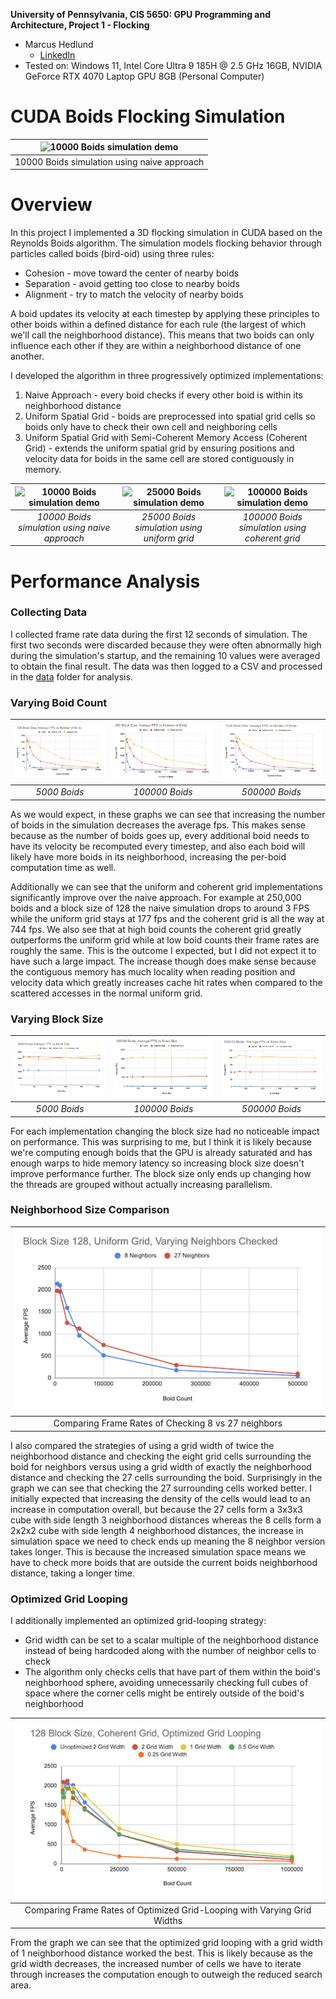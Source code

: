 **University of Pennsylvania, CIS 5650: GPU Programming and Architecture,
Project 1 - Flocking**

* Marcus Hedlund
  * [LinkedIn](https://www.linkedin.com/in/marcushedlund/)
* Tested on: Windows 11, Intel Core Ultra 9 185H @ 2.5 GHz 16GB, NVIDIA GeForce RTX 4070 Laptop GPU 8GB (Personal Computer)

# CUDA Boids Flocking Simulation
|![10000 Boids simulation demo](images/10000BoidGif.gif)|
|:--:|
|10000 Boids simulation using naive approach|

# Overview

In this project I implemented a 3D flocking simulation in CUDA based on the Reynolds Boids algorithm. The simulation models flocking behavior through particles called boids (bird-oid) using three rules:

* Cohesion - move toward the center of nearby boids
* Separation - avoid getting too close to nearby boids
* Alignment - try to match the velocity of nearby boids

A boid updates its velocity at each timestep by applying these principles to other boids within a defined distance for each rule (the largest of which we'll call the neighborhood distance). This means that two boids can only influence each other if they are within a neighborhood distance of one another.

I developed the algorithm in three progressively optimized implementations:
1. Naive Approach - every boid checks if every other boid is within its neighborhood distance
2. Uniform Spatial Grid - boids are preprocessed into spatial grid cells so boids only have to check their own cell and neighboring cells
3. Uniform Spatial Grid with Semi-Coherent Memory Access (Coherent Grid) - extends the uniform spatial grid by ensuring positions and velocity data for boids in the same cell are stored contiguously in memory.

|![10000 Boids simulation demo](images/10000BoidGif.gif)| ![25000 Boids simulation demo](images/25000BoidGif.gif) | ![100000 Boids simulation demo](images/100000BoidGif.gif) |
|:--:|:--:|:--:|
| *10000 Boids simulation using naive approach* | *25000 Boids simulation using uniform grid* | *100000 Boids simulation using coherent grid* |

# Performance Analysis

### Collecting Data

I collected frame rate data during the first 12 seconds of simulation. The first two seconds were discarded because they were often abnormally high during the simulation's startup, and the remaining 10 values were averaged to obtain the final result. The data was then logged to a CSV and processed in the [data](https://github.com/mhedlund7/Project1-CUDA-Flocking/tree/main/data) folder for analysis.

### Varying Boid Count
|![128 Block Size Boids: Average FPS vs Number of Boids](images/AverageFPSvsNumBoids1.png)|![256 Block Size Boids: Average FPS vs Number of Boids](images/AverageFPSvsNumBoids2.png)|![1024 Block Size Boids: Average FPS vs Number of Boids](images/AverageFPSvsNumBoids3.png)|
|:--:|:--:|:--:|
| *5000 Boids* | *100000 Boids* | *500000 Boids* |

As we would expect, in these graphs we can see that increasing the number of boids in the simulation decreases the average fps. This makes sense because as the number of boids goes up, every additional boid needs to have its velocity be recomputed every timestep, and also each boid will likely have more boids in its neighborhood, increasing the per-boid computation time as well.

Additionally we can see that the uniform and coherent grid implementations significantly improve over the naive approach. For example at 250,000 boids and a block size of 128 the naive simulation drops to around 3 FPS while the uniform grid stays at 177 fps and the coherent grid is all the way at 744 fps. We also see that at high boid counts the coherent grid greatly outperforms the uniform grid while at low boid counts their frame rates are roughly the same. This is the outcome I expected, but I did not expect it to have such a large impact. The increase though does make sense because the contiguous memory has much locality when reading position and velocity data which greatly increases cache hit rates when compared to the scattered accesses in the normal uniform grid.

### Varying Block Size
|![5000 Boids: Average FPS vs BlockSize](images/AverageFPSvsBlockSize1.png)|![100000 Boids: Average FPS vs BlockSize](images/AverageFPSvsBlockSize2.png)|![500000 Boids: Average FPS vs BlockSize](images/AverageFPSvsBlockSize3.png)|
|:--:|:--:|:--:|
| *5000 Boids* | *100000 Boids* | *500000 Boids* |

For each implementation changing the block size had no noticeable impact on performance. This was surprising to me, but I think it is likely because we're computing enough boids that the GPU is already saturated and has enough warps to hide memory latency so increasing block size doesn't improve performance further. The block size only ends up changing how the threads are grouped without actually increasing parallelism.

### Neighborhood Size Comparison

|![Comparing Frame Rates of Checking 8 vs 27 neighbors](images/NumNeighborsChecked.png)|
|:--:|
|Comparing Frame Rates of Checking 8 vs 27 neighbors|

I also compared the strategies of using a grid width of twice the neighborhood distance and checking the eight grid cells surrounding the boid for neighbors versus using a grid width of exactly the neighborhood distance and checking the 27 cells surrounding the boid.
Surprisingly in the graph we can see that checking the 27 surrounding cells worked better. I initially expected that increasing the density of the cells would lead to an increase in computation overall, but because the 27 cells form a 3x3x3 cube with side length 3 neighborhood distances whereas the 8 cells form a 2x2x2 cube with side length 4 neighborhood distances, the increase in simulation space we need to check ends up meaning the 8 neighbor version takes longer. This is because the increased simulation space means we have to check more boids that are outside the current boids neighborhood distance, taking a longer time.

### Optimized Grid Looping

I additionally implemented an optimized grid-looping strategy:
* Grid width can be set to a scalar multiple of the neighborhood distance instead of being hardcoded along with the number of neighbor cells to check
* The algorithm only checks cells that have part of them within the boid's neighborhood sphere, avoiding unnecessarily checking full cubes of space where the corner cells might be entirely outside of the boid's neighborhood

|![Comparing Frame Rates of Optimized Grid-Looping with Varying Grid Widths](images/GridLoopingOptimization.png)|
|:--:|
|Comparing Frame Rates of Optimized Grid-Looping with Varying Grid Widths|

From the graph we can see that the optimized grid looping with a grid width of 1 neighborhood distance worked the best. This is likely because as the grid width decreases, the increased number of cells we have to iterate through increases the computation enough to outweigh the reduced search area. 

